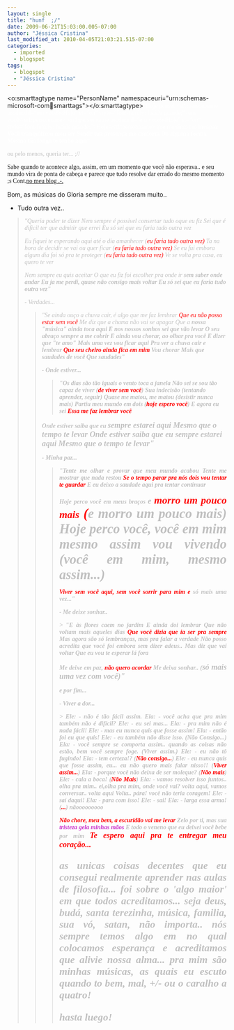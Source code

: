 ```yaml
---
layout: single
title: "hunf  ;/"
date: 2009-06-21T15:03:00.005-07:00
author: "Jéssica Cristina"
last_modified_at: 2010-04-05T21:03:21.515-07:00
categories:
  - imported
  - blogspot
tags:
  - blogspot
  - "Jéssica Cristina"
---
```


<o:smarttagtype name="PersonName" namespaceuri="urn:schemas-microsoft-com:office:smarttags"></o:smarttagtype><!--[if gte mso 9]><xml>  <w:worddocument>   <w:view>Normal</w:View>   <w:zoom>0</w:Zoom>   <w:hyphenationzone>21</w:HyphenationZone>   <w:punctuationkerning/>   <w:validateagainstschemas/>   <w:saveifxmlinvalid>false</w:SaveIfXMLInvalid>   <w:ignoremixedcontent>false</w:IgnoreMixedContent>   <w:alwaysshowplaceholdertext>false</w:AlwaysShowPlaceholderText>   <w:compatibility>    <w:breakwrappedtables/>    <w:snaptogridincell/>    <w:wraptextwithpunct/>    <w:useasianbreakrules/>    <w:dontgrowautofit/>    <w:usefelayout/>   </w:Compatibility>   <w:browserlevel>MicrosoftInternetExplorer4</w:BrowserLevel>  </w:WordDocument> </xml><![endif]--><!--[if gte mso 9]><xml>  <w:latentstyles deflockedstate="false" latentstylecount="156">  </w:LatentStyles> </xml><![endif]--><!--[if !mso]><object classid="clsid:38481807-CA0E-42D2-BF39-B33AF135CC4D" id="ieooui"></object> <style> st1\:*{behavior:url(#ieooui) } </style> <![endif]--><style> <!--  /* Font Definitions */  @font-face  {font-family:SimSun;  panose-1:2 1 6 0 3 1 1 1 1 1;  mso-font-alt:"Arial Unicode MS";  mso-font-charset:134;  mso-generic-font-family:auto;  mso-font-format:other;  mso-font-pitch:variable;  mso-font-signature:1 135135232 16 0 262144 0;} @font-face  {font-family:"\@SimSun";  panose-1:0 0 0 0 0 0 0 0 0 0;  mso-font-charset:134;  mso-generic-font-family:auto;  mso-font-format:other;  mso-font-pitch:variable;  mso-font-signature:1 135135232 16 0 262144 0;}  /* Style Definitions */  p.MsoNormal, li.MsoNormal, div.MsoNormal  {mso-style-parent:"";  margin:0cm;  margin-bottom:.0001pt;  mso-pagination:widow-orphan;  font-size:12.0pt;  font-family:"Times New Roman";  mso-fareast-font-family:SimSun;} @page Section1  {size:612.0pt 792.0pt;  margin:70.85pt 3.0cm 70.85pt 3.0cm;  mso-header-margin:36.0pt;  mso-footer-margin:36.0pt;  mso-paper-source:0;} div.Section1  {page:Section1;} --> </style><!--[if gte mso 10]> <style>  /* Style Definitions */  table.MsoNormalTable  {mso-style-name:"Tabela normal";  mso-tstyle-rowband-size:0;  mso-tstyle-colband-size:0;  mso-style-noshow:yes;  mso-style-parent:"";  mso-padding-alt:0cm 5.4pt 0cm 5.4pt;  mso-para-margin:0cm;  mso-para-margin-bottom:.0001pt;  mso-pagination:widow-orphan;  font-size:10.0pt;  font-family:"Times New Roman";  mso-fareast-font-family:"Times New Roman";  mso-ansi-language:#0400;  mso-fareast-language:#0400;  mso-bidi-language:#0400;} </style> <![endif]--><span style='color: rgb(255, 255, 255);font-family:";font-size:12;color:pink;'><span style="font-size:100%;"><span style="font-family:lucida grande;">"Hoje pensei <st1:personname productid="em voce￼Hoje" st="on" style="font-family: lucida grande;">em você</st1:personname>
<span style='color: rgb(255, 255, 255);font-family:";font-size:12;color:pink;'><span style="font-size:100%;"><st1:personname productid="em voce￼Hoje" st="on" style="font-family: lucida grande;">Hoje</st1:personname><span style="font-family:lucida grande;"> que me sinto tao<span style="font-weight: bold;font-family:lucida grande;font-size:100%;"> incapaz
<span style='color: rgb(255, 255, 255);font-family:";font-size:12;color:pink;'><span style="font-size:100%;"> <span style="font-family:lucida grande;">Você tranquilizou meu ser
<span style='color: rgb(255, 255, 255);font-family:";font-size:12;color:pink;'><span style="font-size:100%;"> <span style="font-family:lucida grande;">Sentir tua presença me conforta
<span style='color: rgb(255, 255, 255);font-family:";font-size:12;color:pink;'><span style="font-size:100%;"> <span style="font-family:lucida grande;">De alguma forma
<span style='color: rgb(255, 255, 255);font-family:";font-size:12;color:pink;'><span style="font-size:100%;"> <span style=";font-family:lucida grande;font-size:100%;">Mesmo tão longe<span style="font-size:100%;"><span style="font-family:lucida grande;"> te tenho aqui"

<span style=';font-family:";font-size:12;color:pink;'><span style="font-size:100%;">
<span style="color: rgb(192, 192, 192);"><span style="font-size:100%;"><span style="font-family:lucida grande;">ou pelo menos, queria ter...   ;//

<span style="font-family:lucida grande;">Sabe quando te acontece algo, assim, em um momento que você não esperava.. e seu mundo vira de ponta de cabeça e parece que tudo resolve dar errado do mesmo momento ;s
Cont.<span style="text-decoration: underline;">no meu blog .-. 



Bom, as músicas do Gloria sempre me disseram muito..

- Tudo outra vez..
<blockquote style="font-style: italic;font-family:times new roman;"><span style="color: rgb(192, 192, 192);">"Queria poder te dizer
<span style="color: rgb(192, 192, 192);"> Nem sempre é possivel consertar tudo oque eu fiz
<span style="color: rgb(192, 192, 192);"> Sei que é dificil ter que admitir que errei
<span style="color: rgb(192, 192, 192);"> Eu só sei que eu faria tudo outra vez

<span style="color: rgb(192, 192, 192);"> Eu fiquei te esperando aqui até o dia amanhecer
(<span style="color: rgb(255, 0, 0);">eu faria tudo outra vez)
<span style="color: rgb(192, 192, 192);">Ta na hora de decidir se vai ou quer ficar
(<span style="color: rgb(255, 0, 0);">eu faria tudo outra vez)
<span style="color: rgb(192, 192, 192);">Se eu fui embora algum dia foi só pra te proteger
(<span style="color: rgb(255, 0, 0);">eu faria tudo outra vez)
<span style="color: rgb(192, 192, 192);">Ve se volta pra casa, eu quero te ver

<span style="color: rgb(192, 192, 192);">Nem sempre eu quis aceitar
<span style="color: rgb(192, 192, 192);"> O que eu fiz foi escolher pra onde ir <span style="font-weight: bold; color: rgb(192, 192, 192);">sem saber onde andar
<span style="color: rgb(192, 192, 192);"> Eu ja me perdi, quase não consigo mais voltar
<span style="color: rgb(192, 192, 192);"> Eu só sei que eu faria tudo outra vez"


<span style="color: rgb(192, 192, 192);font-family:lucida grande;">- Verdades...
<blockquote style="font-style: italic;font-family:times new roman;">
<span style="color: rgb(192, 192, 192);">"Se ainda ouço a chuva cair, é algo que me faz lembrar<span style="color: rgb(255, 0, 0);">
Que eu não posso estar sem você
<span style="color: rgb(192, 192, 192);">Me diz que a chama não vai se apagar
<span style="color: rgb(192, 192, 192);">Que a <span style="font-weight: bold; color: rgb(192, 192, 192);">nossa<span style="color: rgb(192, 192, 192);"> "música" ainda toca aqui
<span style="color: rgb(192, 192, 192);">E nos nossos sonhos sei que vão levar
<span style="color: rgb(192, 192, 192);">O seu abraço sempre a me cobrir
<span style="color: rgb(192, 192, 192);">E ainda vou chorar, ao olhar pra você
<span style="color: rgb(192, 192, 192);">E dizer que "te amo"
<span style="color: rgb(192, 192, 192);">Mais uma vez vou ficar aqui
<span style="color: rgb(192, 192, 192);">Pra ver a chuva cair e lembrar
<span style="color: rgb(255, 0, 0);">Que seu cheiro ainda fica em mim
<span style="color: rgb(192, 192, 192);">Vou chorar
<span style="color: rgb(192, 192, 192);">Mais que saudades de você
<span style="color: rgb(192, 192, 192);">Que saudades"

<span style="color: rgb(192, 192, 192);font-family:lucida grande;">- Onde estiver...

> <span style="font-style: italic; color: rgb(192, 192, 192);font-family:times new roman;">"Os dias são tão iguais o vento toca a janela
 <span style="font-style: italic;font-family:times new roman;"><span style="color: rgb(192, 192, 192);"> Não sei se sou tão capaz de viver (<span style="color: rgb(255, 0, 0);">de viver sem você<span style="color: rgb(192, 192, 192);">)
 <span style="font-style: italic;font-family:times new roman;"> <span style="color: rgb(192, 192, 192);">Sua indecisão (tentando aprender, seguir)
 <span style="font-style: italic; color: rgb(192, 192, 192);font-family:times new roman;"> Quase me matou, me matou (desistir nunca mais)
 <span style="font-style: italic;font-family:times new roman;"><span style="color: rgb(192, 192, 192);"> Partiu meu mundo em dois (<span style="color: rgb(255, 0, 0);">hoje espero você<span style="color: rgb(192, 192, 192);">)
 <span style="font-style: italic; color: rgb(192, 192, 192);font-family:times new roman;"> E agora eu sei
 <span style="font-style: italic;font-family:times new roman;"> <span style="color: rgb(255, 0, 0); font-weight: bold;">Essa me faz lembrar você

 <span style="font-style: italic;font-family:times new roman;"> <span style="color: rgb(192, 192, 192);">Onde estiver saiba que eu <span style="font-weight: bold; color: rgb(192, 192, 192);font-size:130%;">sempre<span style="color: rgb(192, 192, 192);"> estarei aqui
 <span style="font-style: italic; color: rgb(192, 192, 192);font-family:times new roman;"> Mesmo que o tempo te levar
 <span style="font-style: italic; color: rgb(192, 192, 192);font-family:times new roman;"> Onde estiver saiba que eu sempre estarei aqui
 <span style="font-style: italic; color: rgb(192, 192, 192);font-family:times new roman;"> Mesmo que o tempo te levar"
 <div style="text-align: justify;"><span style="font-style: italic; color: rgb(192, 192, 192);font-family:times new roman;">
<span style="font-style: italic;font-family:times new roman;">
 <span style="font-style: italic;font-family:times new roman;"> <div style="text-align: justify;"><span style="font-style: italic;font-family:times new roman;">

 <div style="text-align: justify;"><span style="font-style: italic;font-family:times new roman;">
 
 <span style="font-style: italic;font-family:times new roman;">
<span style="color: rgb(192, 192, 192);font-family:lucida grande;">- Minha paz... 

<span style="color: rgb(192, 192, 192);font-family:times new roman;"><blockquote style="font-style: italic;"><span style="color: rgb(192, 192, 192);font-family:times new roman;">"Tente me olhar e provar que meu mundo acabou
 <span style="color: rgb(192, 192, 192);font-family:times new roman;"> Tente me mostrar que nada restou
 <span style="font-family:times new roman;"> <span style="color: rgb(255, 0, 0);">Se o tempo parar pra nós dois vou tentar te guardar
 <span style="font-family:times new roman;"> <span style="color: rgb(192, 192, 192);">E eu deixo a saudade aqui pra tentar continuar
 
 <span style="font-family:times new roman;"><span style="color: rgb(192, 192, 192);"> Hoje perco você em <span style="font-weight: bold; color: rgb(192, 192, 192);">meus<span style="color: rgb(192, 192, 192);"> braços <span style="font-size:130%;"><span style="color: rgb(192, 192, 192);">e <span style="color: rgb(255, 0, 0);font-size:130%;">morro um pouco mais<span style="font-size:130%;"> (<span style="color: rgb(192, 192, 192);">e morro um pouco mais)
 <span style="color: rgb(192, 192, 192);font-family:times new roman;"> Hoje perco você, você em mim mesmo assim vou vivendo (você em mim, mesmo assim...)
 
 <span style="font-weight: bold; color: rgb(255, 0, 0);font-family:times new roman;"> Viver sem você aqui, sem você sorrir para mim
 <span style="font-family:times new roman;"><span style="font-weight: bold; color: rgb(255, 0, 0);"> e <span style="color: rgb(0, 0, 0);"><span style="color: rgb(192, 192, 192);">só mais uma vez...<span style="color: rgb(192, 192, 192);">"


 <div style="text-align: justify;"><span style="font-family:times new roman;">
<span style="font-family:times new roman;">
 
<span style='color: rgb(192, 192, 192);font-family:";font-size:12;color:pink;'><span style="color: rgb(0, 0, 0);"><span style="font-size:100%;"><span style="font-family:lucida grande;"><span style="color: rgb(192, 192, 192);">- Me deixe sonhar..

<span style="font-style: italic; color: rgb(192, 192, 192);font-family:times new roman;"><span style="font-style: italic; color: rgb(192, 192, 192);font-family:times new roman;">> <span style="font-style: italic; color: rgb(192, 192, 192);font-family:times new roman;">
"E às flores caem no jardim<span style="font-style: italic; color: rgb(192, 192, 192);font-family:times new roman;">
E ainda doi lembrar<span style="font-style: italic;font-family:times new roman;">
<span style="color: rgb(192, 192, 192);">Que<span style="color: rgb(255, 0, 0);"><span style="color: rgb(192, 192, 192);"> não <span style="color: rgb(192, 192, 192);">voltam mais <span style="font-weight: bold; color: rgb(192, 192, 192);">aqueles dias<span style="font-style: italic;font-family:times new roman;">
<span style="color: rgb(255, 0, 0);">Que você dizia que ia ser pra sempre<span style="font-style: italic;font-family:times new roman;">
<span style="color: rgb(192, 192, 192);">Mas agora são só lembranças, mas pra falar a verdade<span style="font-style: italic; color: rgb(192, 192, 192);font-family:times new roman;">
Não posso acredita que você foi embora sem dizer adeus..<span style="font-style: italic; color: rgb(192, 192, 192);font-family:times new roman;">
Mas diz que vai voltar<span style="font-style: italic; color: rgb(192, 192, 192);font-family:times new roman;">
Que eu vou te esperar lá fora<span style="font-style: italic;font-family:times new roman;">

<span style="color: rgb(192, 192, 192);">Me deixe em paz, <span style="color: rgb(255, 0, 0);">não quero acordar<span style="font-style: italic;font-family:times new roman;">
<span style="color: rgb(192, 192, 192);">Me deixa sonhar..<span style="font-style: italic; color: rgb(192, 192, 192);font-family:times new roman;">
(<span style="font-weight: bold;font-size:130%;">só mais uma vez com você)"<span style="font-style: italic;font-family:times new roman;">

<span style="color: rgb(192, 192, 192);font-family:lucida grande;">e por fim...  

<span style="color: rgb(192, 192, 192);font-family:lucida grande;">- Viver a dor... 


<span style='color: rgb(192, 192, 192);font-family:";font-size:12;color:pink;'><span style="color: rgb(0, 0, 0);"><span style="font-size:100%;"><span style="font-family:lucida grande;">
<span style="font-style: italic; color: rgb(192, 192, 192);font-family:times new roman;">> <span style="font-style: italic; color: rgb(192, 192, 192);font-family:times new roman;">Ele:
 <span style="font-style: italic; color: rgb(192, 192, 192);font-family:times new roman;"> - não é tão fácil assim.
 <span style="font-style: italic; color: rgb(192, 192, 192);font-family:times new roman;"> Ela:
 <span style="font-style: italic; color: rgb(192, 192, 192);font-family:times new roman;"> - você acha que pra mim também não é difícil?
 <span style="font-style: italic; color: rgb(192, 192, 192);font-family:times new roman;"> Ele:
 <span style="font-style: italic; color: rgb(192, 192, 192);font-family:times new roman;"> - eu sei mas...
 <span style="font-style: italic; color: rgb(192, 192, 192);font-family:times new roman;"> Ela:
 <span style="font-style: italic; color: rgb(192, 192, 192);font-family:times new roman;"> - pra mim não é nada fácil!
 <span style="font-style: italic; color: rgb(192, 192, 192);font-family:times new roman;"> Ele:
 <span style="font-style: italic; color: rgb(192, 192, 192);font-family:times new roman;"> - mas eu nunca quis que fosse assim!
 <span style="font-style: italic; color: rgb(192, 192, 192);font-family:times new roman;"> Ela:
 <span style="font-style: italic; color: rgb(192, 192, 192);font-family:times new roman;"> - então foi eu que quis!
 <span style="font-style: italic; color: rgb(192, 192, 192);font-family:times new roman;"> Ele:
 <span style="font-style: italic; color: rgb(192, 192, 192);font-family:times new roman;"> - eu também não disse isso.
 <span style="font-style: italic; color: rgb(192, 192, 192);font-family:times new roman;"> (Não Consigo...)
 <span style="font-style: italic; color: rgb(192, 192, 192);font-family:times new roman;"> Ela:
 <span style="font-style: italic; color: rgb(192, 192, 192);font-family:times new roman;"> - você sempre se comporta assim.. quando as coisas não estão, bem você sempre foge.
 <span style="font-style: italic; color: rgb(192, 192, 192);font-family:times new roman;"> (Viver assim.)
 <span style="font-style: italic; color: rgb(192, 192, 192);font-family:times new roman;"> Ele:
 <span style="font-style: italic; color: rgb(192, 192, 192);font-family:times new roman;"> - eu não tô fugindo!
 <span style="font-style: italic; color: rgb(192, 192, 192);font-family:times new roman;"> Ela:
 <span style="font-style: italic; color: rgb(192, 192, 192);font-family:times new roman;"> - tem certeza!?
 <span style="font-style: italic;font-family:times new roman;"> <span style="color: rgb(192, 192, 192);">(<span style="color: rgb(255, 0, 0);">Não consigo...<span style="color: rgb(192, 192, 192);">)
 <span style="font-style: italic;font-family:times new roman;"> <span style="color: rgb(192, 192, 192);">Ele:
 <span style="font-style: italic; color: rgb(192, 192, 192);font-family:times new roman;"> - eu nunca quis que fosse assim, eu... eu não quero mais falar nisso!!
 <span style="font-style: italic;font-family:times new roman;"> <span style="color: rgb(192, 192, 192);">(<span style="color: rgb(255, 0, 0);">Viver assim...<span style="color: rgb(192, 192, 192);">)
 <span style="font-style: italic;font-family:times new roman;"> <span style="color: rgb(192, 192, 192);">Ela:
 <span style="font-style: italic; color: rgb(192, 192, 192);font-family:times new roman;"> - porque você não deixa de ser moleque?
 <span style="font-style: italic;font-family:times new roman;"><span style="color: rgb(192, 192, 192);"> (<span style="color: rgb(255, 0, 0);">Não mais<span style="color: rgb(192, 192, 192);">)
 <span style="font-style: italic;font-family:times new roman;"> <span style="color: rgb(192, 192, 192);">Ele:
 <span style="font-style: italic; color: rgb(192, 192, 192);font-family:times new roman;"> - cala a boca!
 <span style="font-style: italic;font-family:times new roman;"><span style="color: rgb(192, 192, 192);"> (<span style="color: rgb(255, 0, 0);">Não Mais<span style="color: rgb(192, 192, 192);">)
 <span style="font-style: italic;font-family:times new roman;"> <span style="color: rgb(192, 192, 192);">Ela:
 <span style="font-style: italic; color: rgb(192, 192, 192);font-family:times new roman;"> - vamos resolver isso juntos.. olha pra mim.. ei,olha pra mim, onde você vai? volta aqui, vamos conversar.. volta aqui
 <span style="font-style: italic; color: rgb(192, 192, 192);font-family:times new roman;"> Volta.. pára! você não teria coragem!
 <span style="font-style: italic; color: rgb(192, 192, 192);font-family:times new roman;"> Ele:
 <span style="font-style: italic; color: rgb(192, 192, 192);font-family:times new roman;"> - saí daqui!
 <span style="font-style: italic; color: rgb(192, 192, 192);font-family:times new roman;"> Ela:
 <span style="font-style: italic; color: rgb(192, 192, 192);font-family:times new roman;"> - para com isso!
 <span style="font-style: italic; color: rgb(192, 192, 192);font-family:times new roman;"> Ele:
 <span style="font-style: italic; color: rgb(192, 192, 192);font-family:times new roman;"> - sai!
 <span style="font-style: italic; color: rgb(192, 192, 192);font-family:times new roman;"> Ela:
 <span style="font-style: italic;font-family:times new roman;"><span style="color: rgb(192, 192, 192);"> - larga essa arma! (<span style="color: rgb(255, 0, 0);">...<span style="color: rgb(192, 192, 192);">) nãooooooooo


 <span style="font-style: italic;font-family:times new roman;"> <span style="color: rgb(255, 0, 0);">Não chore, meu bem, a escuridão vai me levar
 <span style="font-style: italic; color: rgb(192, 192, 192);font-family:times new roman;"> Zelo por ti, mas sua <span style="font-weight: bold; color: rgb(204, 51, 204);">tristeza gela minhas mãos
 <span style="font-style: italic; color: rgb(192, 192, 192);font-family:times new roman;"> E todo o veneno que eu deixei você bebe por mim
 <span style="font-style: italic;font-family:times new roman;"> <span style="font-size:130%;"><span style="color: rgb(255, 0, 0);">Te espero aqui pra te entregar meu coração...


 <div style="text-align: justify;"><span style="font-style: italic;font-family:times new roman;"><span style="font-size:130%;"><span style="color: rgb(255, 0, 0);">
<span style="font-style: italic;font-family:times new roman;"><span style="font-size:130%;"><span style="color: rgb(255, 0, 0);">
 
<span style="color: rgb(192, 192, 192);font-family:lucida grande;">as unicas coisas decentes que eu consegui realmente aprender nas aulas de filosofia... foi sobre o 'algo maior' em que todos acreditamos...  seja deus, budá, santa terezinha, música, familia, sua vó,  satan, não importa.. nós sempre temos algo em no qual colocamos esperança e acreditamos que alivie nossa alma... pra mim são minhas músicas, as quais eu escuto quando to bem, mal, +/- ou o caralho a quatro! 


<span style="color: rgb(192, 192, 192);font-family:lucida grande;">hasta luego! <span style=';font-family:";font-size:12;color:pink;'><span style="color: rgb(0, 0, 0);">

